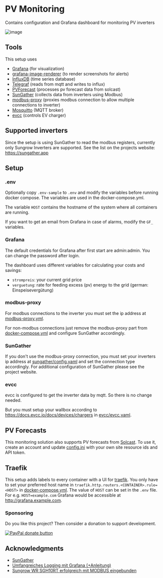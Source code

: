 # PV Monitoring
Contains configuration and Grafana dashboard for monitoring PV inverters

![image](https://user-images.githubusercontent.com/5385572/173031897-37c5142d-9833-498f-9164-3ff7561b8e31.png)

## Tools

This setup uses 
- [Grafana](https://grafana.com) (for visualization)
- [grafana-image-renderer](https://grafana.com/grafana/plugins/grafana-image-renderer/) (to render screenshots for alerts)
- [InfluxDB](https://www.influxdata.com/products/influxdb-overview/) (time series database) 
- [Telegraf](https://www.influxdata.com/time-series-platform/telegraf/) (reads from mqtt and writes to influx)
- [PVForecast](https://github.com/michbeck100/PVForecast) (processes pv forecast data from solcast)
- [SunGather](https://sungather.app) (collects data from inverters using Modbus)
- [modbus-proxy](https://pypi.org/project/modbus-proxy/) (proxies modbus connection to allow multiple connections to inverter)
- [Mosquitto](https://mosquitto.org) (MQTT broker)
- [evcc](https://evcc.io) (controls EV charger)

## Supported inverters
Since the setup is using SunGather to read the modbus registers, currently only Sungrow Inverters are supported. See the list on the projects website: https://sungather.app

## Setup
### .env

Optionally copy `.env-sample` to `.env` and modify the variables before running docker compose. 
The variables are used in the docker-compose.yml. 

The variable `HOST` contains the hostname of the system where all containers are running. 

If you want to get an email from Grafana in case of alarms, modify the `GF_` variables. 

### Grafana 
The default credentials for Grafana after first start are admin:admin. You can change the password after login.

The dashboard uses different variables for calculating your costs and savings:
- `strompreis`: your current grid price
- `verguetung`: rate for feeding excess (pv) energy to the grid (german: Einspeisevergütung)

### modbus-proxy
For modbus connections to the inverter you must set the ip address at [modbus-proxy.yml](modbus-proxy%2Fmodbus-proxy.yml). 

For non-modbus connections just remove the modbus-proxy part from [docker-compose.yml](docker-compose.yml#L91) and configure SunGather accordingly.

### SunGather
If you don't use the modbus-proxy connection, you must set your inverters ip address at [sungather/config.yaml](sungather%2Fconfig.yaml) and set the connection type accordingly. 
For additional configuration of SunGather please see the project website.

### evcc
evcc is configured to get the inverter data by mqtt. So there is no change needed. 

But you must setup your wallbox according to https://docs.evcc.io/docs/devices/chargers in [evcc/evcc.yaml](evcc%2Fevcc.yaml).

## PV Forecasts
This monitoring solution also supports PV forecasts from [Solcast](https://toolkit.solcast.com.au/live-forecast). To use it, create an account and update [config.ini](pvforecast%2Fconfig.ini) with your own site resource ids and API token.

## Traefik
This setup adds labels to every container with a UI for [traefik](https://doc.traefik.io/traefik/). 
You only have to set your preferred host name in `traefik.http.routers.<CONTAINER>.rule=<HOST>` in [docker-compose.yml](docker-compose.yml).
The value of `HOST` can be set in the `.env` file. For e.g. `HOST=example.com` Grafana would be accessible at http://grafana.example.com. 


### Sponsoring

Do you like this project? Then consider a donation to support development.

<span class="badge-paypal"><a href="https://www.paypal.com/cgi-bin/webscr?cmd=_s-xclick&hosted_button_id=2T48JXA589B4Y" title="Donate to this project using Paypal"><img src="https://img.shields.io/badge/paypal-donate-yellow.svg" alt="PayPal donate button" /></a></span>

<!-- ACKNOWLEDGMENTS -->
## Acknowledgments

* [SunGather](https://github.com/bohdan-s/SunGather)
* [Umfangreiches Logging mit Grafana (+Anleitung)](https://www.photovoltaikforum.com/thread/150542-umfangreiches-logging-mit-grafana-anleitung/)
* [Sungrow WR SGH10RT erfolgreich mit MODBUS eingebunden](https://forum.iobroker.net/topic/38441/sungrow-wr-sgh10rt-erfolgreich-mit-modbus-eingebunden)
